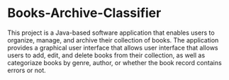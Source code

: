 # Books-Archive-Classifier
This project is a Java-based software application that enables users to organize, manage, 
and archive their collection of books. The application provides a graphical user interface
that allows user interface that allows users to add, edit, and delete books from their 
collection, as well as categoriaze books by genre, author, or whether the book record 
contains errors or not.
